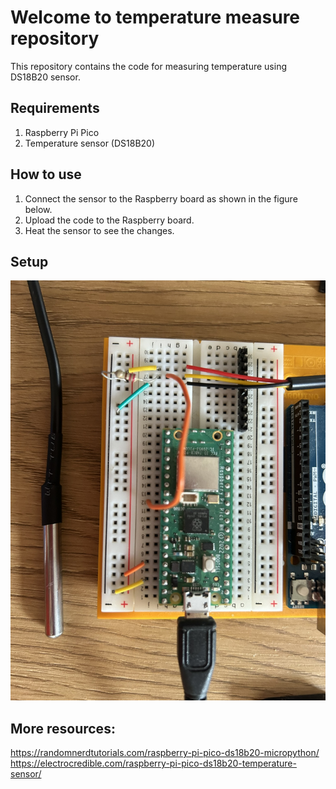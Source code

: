 # Welcome to temperature measure repository
This repository contains the code for measuring temperature using DS18B20 sensor. 

## Requirements
1. Raspberry Pi Pico
2. Temperature sensor (DS18B20)

## How to use
1. Connect the sensor to the Raspberry board as shown in the figure below.
2. Upload the code to the Raspberry board.
3. Heat the sensor to see the changes.

## Setup
![alt text](img/temperature.JPEG)

## More resources:
https://randomnerdtutorials.com/raspberry-pi-pico-ds18b20-micropython/
https://electrocredible.com/raspberry-pi-pico-ds18b20-temperature-sensor/
